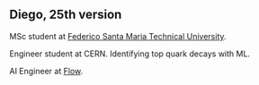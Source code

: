 ## Diego, 25th version

MSc student at [Federico Santa Maria Technical University](https://usm.cl/).

Engineer student at CERN. Identifying top quark decays with ML.

AI Engineer at [Flow](https://web.flow.cl/es-cl/).
